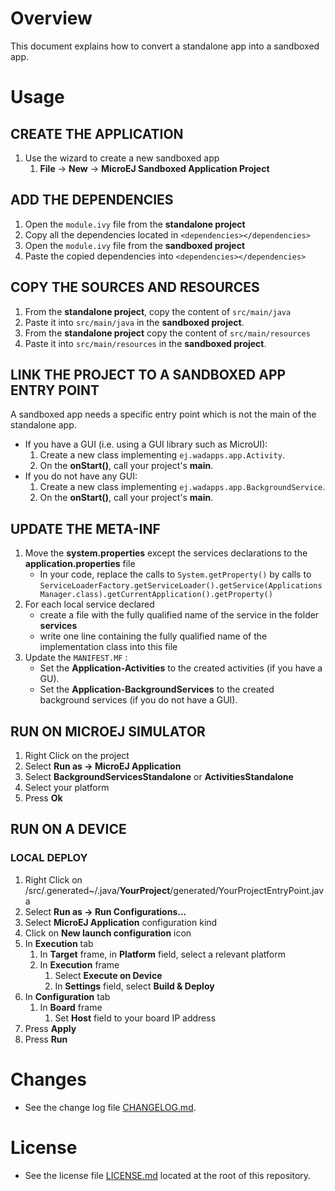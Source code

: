 # Overview
This document explains how to convert a standalone app into a sandboxed app.

# Usage
## CREATE THE APPLICATION
1. Use the wizard to create a new sandboxed app
	1. **File** → **New** → **MicroEJ Sandboxed Application Project**
	
## ADD THE DEPENDENCIES
1. Open the `module.ivy` file from the **standalone project**
2. Copy all the dependencies located in `<dependencies></dependencies>`
3. Open the `module.ivy` file from the **sandboxed project**
4. Paste the copied dependencies into `<dependencies></dependencies>`

## COPY THE SOURCES AND RESOURCES
1. From the **standalone project**, copy the content of `src/main/java`
2. Paste it into `src/main/java` in the **sandboxed project**.
3. From the **standalone project** copy the content of `src/main/resources`
4. Paste it into `src/main/resources` in the **sandboxed project**.

## LINK THE PROJECT TO A SANDBOXED APP ENTRY POINT
A sandboxed app needs a specific entry point which is not the main of the standalone app.

* If you have a GUI (i.e. using a GUI library such as MicroUI):
	1. Create a new class implementing `ej.wadapps.app.Activity`.
	2. On the **onStart()**, call your project's **main**.
* If you do not have any GUI:
	1. Create a new class implementing `ej.wadapps.app.BackgroundService`.
	2. On the **onStart()**, call your project's **main**.
	
## UPDATE THE META-INF
1. Move the **system.properties** except the services declarations to the **application.properties** file
	* In your code, replace the calls to `System.getProperty()` by calls to `ServiceLoaderFactory.getServiceLoader().getService(ApplicationsManager.class).getCurrentApplication().getProperty()`
2. For each local service declared
	* create a file with the fully qualified name of the service in the folder **services**
	* write one line containing the fully qualified name of the implementation class into this file
3. Update the `MANIFEST.MF` :
	* Set the **Application-Activities** to the created activities (if you have a GU).
	* Set the **Application-BackgroundServices** to the created background services (if you do not have a GUI).

## RUN ON MICROEJ SIMULATOR
1. Right Click on the project
2. Select **Run as -> MicroEJ Application**
3. Select **BackgroundServicesStandalone** or **ActivitiesStandalone**
4. Select your platform 
5. Press **Ok**

## RUN ON A DEVICE
### LOCAL DEPLOY
1. Right Click on /src/.generated~/.java/__YourProject__/generated/YourProjectEntryPoint.java
2. Select **Run as -> Run Configurations...** 
3. Select **MicroEJ Application** configuration kind
4. Click on **New launch configuration** icon
5. In **Execution** tab
	1. In **Target** frame, in **Platform** field, select a relevant platform
	2. In **Execution** frame
		1. Select **Execute on Device**
		2. In **Settings** field, select **Build & Deploy**
6. In **Configuration** tab
	1. In **Board** frame
		1. Set **Host** field to your board IP address
7. Press **Apply**
8. Press **Run**


# Changes
- See the change log file [CHANGELOG.md](StandaloneToSandboxed/CHANGELOG.md).

# License
- See the license file [LICENSE.md](LICENSE.md) located at the root of this repository.
